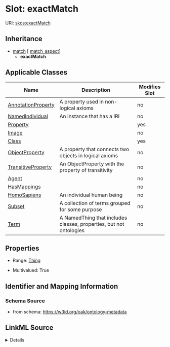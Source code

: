 

# Slot: exactMatch

URI: [skos:exactMatch](http://www.w3.org/2004/02/skos/core#exactMatch)




## Inheritance

* [match](match.md) [ [match_aspect](match_aspect.md)]
    * **exactMatch**






## Applicable Classes

| Name | Description | Modifies Slot |
| --- | --- | --- |
| [AnnotationProperty](AnnotationProperty.md) | A property used in non-logical axioms |  no  |
| [NamedIndividual](NamedIndividual.md) | An instance that has a IRI |  no  |
| [Property](Property.md) |  |  yes  |
| [Image](Image.md) |  |  no  |
| [Class](Class.md) |  |  yes  |
| [ObjectProperty](ObjectProperty.md) | A property that connects two objects in logical axioms |  no  |
| [TransitiveProperty](TransitiveProperty.md) | An ObjectProperty with the property of transitivity |  no  |
| [Agent](Agent.md) |  |  no  |
| [HasMappings](HasMappings.md) |  |  no  |
| [HomoSapiens](HomoSapiens.md) | An individual human being |  no  |
| [Subset](Subset.md) | A collection of terms grouped for some purpose |  no  |
| [Term](Term.md) | A NamedThing that includes classes, properties, but not ontologies |  no  |







## Properties

* Range: [Thing](Thing.md)

* Multivalued: True





## Identifier and Mapping Information







### Schema Source


* from schema: https://w3id.org/oak/ontology-metadata




## LinkML Source

<details>
```yaml
name: exactMatch
from_schema: https://w3id.org/oak/ontology-metadata
rank: 1000
is_a: match
slot_uri: skos:exactMatch
multivalued: true
alias: exactMatch
domain_of:
- HasMappings
range: Thing

```
</details>